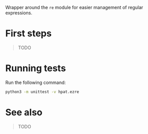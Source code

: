 Wrapper around the `re` module for easier management of regular expressions. 


# First steps

>TODO


# Running tests

Run the following command:

~~~bash
python3 -m unittest -v hpat.ezre
~~~


# See also

>TODO
